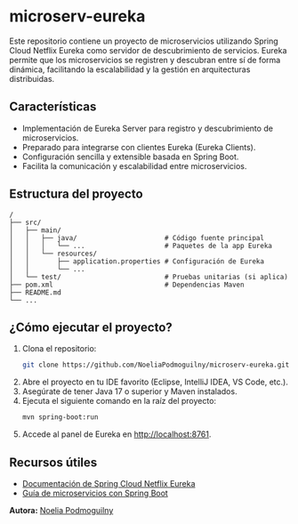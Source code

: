 # microserv-eureka

Este repositorio contiene un proyecto de microservicios utilizando Spring Cloud Netflix Eureka como servidor de descubrimiento de servicios. 
Eureka permite que los microservicios se registren y descubran entre sí de forma dinámica, facilitando la escalabilidad y la gestión en arquitecturas distribuidas.

## Características

- Implementación de Eureka Server para registro y descubrimiento de microservicios.
- Preparado para integrarse con clientes Eureka (Eureka Clients).
- Configuración sencilla y extensible basada en Spring Boot.
- Facilita la comunicación y escalabilidad entre microservicios.

## Estructura del proyecto

```
/
├── src/
│   ├── main/
│   │   ├── java/                      # Código fuente principal
│   │   │   └── ...                    # Paquetes de la app Eureka
│   │   └── resources/
│   │       ├── application.properties # Configuración de Eureka
│   │       └── ...
│   └── test/                          # Pruebas unitarias (si aplica)
├── pom.xml                            # Dependencias Maven
├── README.md
└── ...
```

## ¿Cómo ejecutar el proyecto?

1. Clona el repositorio:
   ```bash
   git clone https://github.com/NoeliaPodmoguilny/microserv-eureka.git
   ```
2. Abre el proyecto en tu IDE favorito (Eclipse, IntelliJ IDEA, VS Code, etc.).
3. Asegúrate de tener Java 17 o superior y Maven instalados.
4. Ejecuta el siguiente comando en la raíz del proyecto:
   ```bash
   mvn spring-boot:run
   ```
5. Accede al panel de Eureka en [http://localhost:8761](http://localhost:8761).

## Recursos útiles

- [Documentación de Spring Cloud Netflix Eureka](https://cloud.spring.io/spring-cloud-netflix/multi/multi_spring-cloud-eureka-server.html)
- [Guía de microservicios con Spring Boot](https://spring.io/guides/gs/service-registration-and-discovery/)


**Autora:** [Noelia Podmoguilny](https://github.com/NoeliaPodmoguilny)
